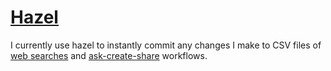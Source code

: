 # [Hazel](https://www.noodlesoft.com)

I currently use hazel to instantly commit any changes I make to CSV files of [web searches](https://github.com/nikitavoloboev/alfred-web-searches) and [ask-create-share](https://github.com/nikitavoloboev/alfred-ask-create-share) workflows.